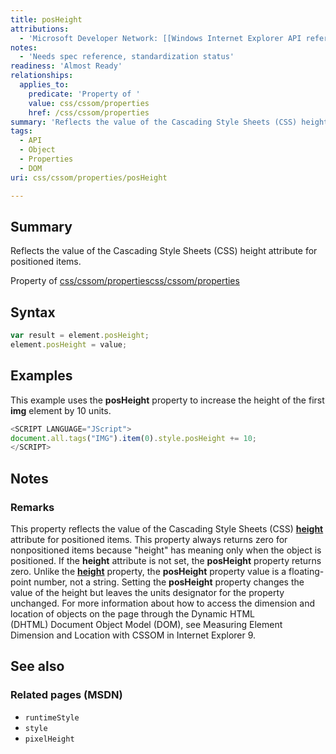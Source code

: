 ```yaml
---
title: posHeight
attributions:
  - 'Microsoft Developer Network: [[Windows Internet Explorer API reference](http://msdn.microsoft.com/en-us/library/ie/hh828809%28v=vs.85%29.aspx) Article]'
notes:
  - 'Needs spec reference, standardization status'
readiness: 'Almost Ready'
relationships:
  applies_to:
    predicate: 'Property of '
    value: css/cssom/properties
    href: /css/cssom/properties
summary: 'Reflects the value of the Cascading Style Sheets (CSS) height attribute for positioned items.'
tags:
  - API
  - Object
  - Properties
  - DOM
uri: css/cssom/properties/posHeight

---
```

## <span>Summary</span>

Reflects the value of the Cascading Style Sheets (CSS) height attribute for positioned items.

Property of [css/cssom/properties](/css/cssom/properties)[css/cssom/properties](/css/cssom/properties)

## <span>Syntax</span>

``` js
var result = element.posHeight;
element.posHeight = value;
```

## <span>Examples</span>

This example uses the **posHeight** property to increase the height of the first **img** element by 10 units.

``` js
<SCRIPT LANGUAGE="JScript">
document.all.tags("IMG").item(0).style.posHeight += 10;
</SCRIPT>
```

## <span>Notes</span>

### <span>Remarks</span>

This property reflects the value of the Cascading Style Sheets (CSS) [**height**](/css/properties/height) attribute for positioned items. This property always returns zero for nonpositioned items because "height" has meaning only when the object is positioned. If the **height** attribute is not set, the **posHeight** property returns zero. Unlike the [**height**](/css/properties/height) property, the **posHeight** property value is a floating-point number, not a string. Setting the **posHeight** property changes the value of the height but leaves the units designator for the property unchanged. For more information about how to access the dimension and location of objects on the page through the Dynamic HTML (DHTML) Document Object Model (DOM), see Measuring Element Dimension and Location with CSSOM in Internet Explorer 9.

## <span>See also</span>

### <span>Related pages (MSDN)</span>

-   `runtimeStyle`
-   `style`
-   `pixelHeight`
